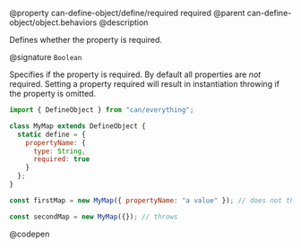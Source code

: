 @property can-define-object/define/required required
@parent can-define-object/object.behaviors
@description

Defines whether the property is required.

@signature `Boolean`

  Specifies if the property is required. By default all properties are *not* required. Setting a property required will result in instantiation throwing if the property is omitted.

  ```js
  import { DefineObject } from "can/everything";

  class MyMap extends DefineObject {
    static define = {
      propertyName: {
        type: String,
        required: true
      }
    };
  }

  const firstMap = new MyMap({ propertyName: "a value" }); // does not throw

  const secondMap = new MyMap({}); // throws
  ```
  @codepen
